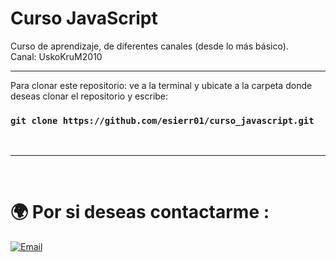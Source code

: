 # Curso JavaScript

Curso de aprendizaje, de diferentes canales (desde lo más básico).
<br>
Canal: UskoKruM2010

<hr/>

Para clonar este repositorio: ve a la terminal y ubicate a la carpeta donde deseas clonar el repositorio y escribe:

### `git clone https://github.com/esierr01/curso_javascript.git`
<br>

<hr/>

<br/>

# 🌍 Por si deseas contactarme :


[![Email](https://img.shields.io/badge/emmanuel.sierra@gmail.com-mi_email_personal-D14836?style=for-the-badge&logo=gmail&logoColor=white&labelColor=101010)](mailto:emmanuel.sierra@gmail.com)